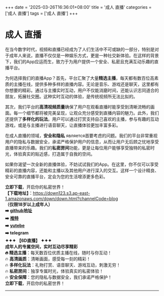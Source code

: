 +++
date = '2025-03-26T16:36:01+08:00'
title = '成人 直播'
categories = ['成人 直播']
tags = ['成人 直播']
+++

# 成人 直播

在当今数字时代，视频和直播已经成为了人们生活中不可或缺的一部分，特别是对于成年人来说，直播不仅仅是一种娱乐方式，更是一种社交新体验。在这样的背景下，我们的App应运而生，致力于为用户提供一个安全、私密且充满互动乐趣的直播平台。

为何选择我们的直播App？首先，平台汇聚了大量**精选主播**，每天都有数百位高素质的主播在线，提供多种多样的直播内容。无论是音乐、游戏还是聊天，这里都有你想要的精彩。通过与主播实时互动，用户不仅能消磨时间，还能认识志同道合的朋友，拓展社交圈。这种实时互动的体验，是传统视频所无法比拟的。

其次，我们平台的**高清视频质量**确保了用户在观看直播时能享受到清晰流畅的画面。每一个细节都将被完美呈现，让观众充分感受到直播内容的魅力。此外，我们还提供了**多样化的玩法**。用户可以通过打赏支持自己喜欢的主播，参与有趣的互动游戏，或是与主播进行语音聊天，让直播体验更加丰富多彩。

在成人直播的领域，**安全和隐私** является首要考虑的问题。我们的平台非常重视用户的隐私与数据安全，承诺严格保护用户的信息，从而让用户无后顾之忧地享受直播带来的乐趣。我们的**私密房间**功能，更是让每位用户能够享受独特的私密时光，体验真实的贴近感，打造属于自我的空间。

如果你渴望一次全新的直播体验，不妨试试我们的App。在这里，你不仅可以享受精彩的直播内容，还能和主播以及其他用户进行深入的交互。这样一个设计精良、安全可靠的直播平台，定会为您的生活增添更多色彩。

**立即下载**，开启你的私密世界！  
**【下载地址】**：https://down123.s3.ap-east-1.amazonaws.com/down/down.html?channelCode=blog  
**（仅限18岁以上成年人）  
➡️ [github地址](https://aldult-live.github.io/)  
➡️ [推特](https://x.com/wegame33)  
➡️ [yutebe](https://www.youtube.com/@6Dlive)  
➡️ telegram  
✦✦✦ 【6D直播】 ✦✦✦  
成年人的专属空间，实时互动尽享精彩  
🔥 精选主播**：每天数百位优质主播在线，随时与你互动！  
🔥 **高清画质**：清晰画面，感受每一刻的精彩！  
🔥 **多样化玩法**：礼物打赏、语音聊天、游戏互动，刺激无穷！  
🔥 **私密房间**：独享专属时光，体验真实的私密体验！  
🔥 **安全保障**：您的隐私与数据安全，我们承诺严格保护！  
**立即下载**，开启你的私密世界！

---

